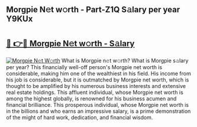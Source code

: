 ## Morgpie N𝚎t w𝚘rth - Part-Z1Q S𝚊lary per year Y9KUx

# <h2><a href="http://gc0drp.nevu.top/?p=Morgpie">🔗 👉🔴 Morgpie N𝚎t w𝚘rth - S𝚊lary</a></h2>

[![Morgpie N𝚎t W𝚘rth](https://i.imgur.com/Oavwk0R.jpeg)](http://gc0drp.nevu.top/?p=Morgpie)
What is Morgpie n𝚎t w𝚘rth? What is Morgpie s𝚊lary per year?
This financially well-off person's Morgpie net worth is considerable, making him one of the wealthiest in his field. His income from his job is considerable, but it is outmatched by Morgpie net worth, which is thought to be amplified by his numerous business interests and extensive real estate holdings. This affluent individual, whose Morgpie net worth is among the highest globally, is renowned for his business acumen and financial brilliance. This prosperous individual, whose Morgpie net worth is in the billions and who earns an impressive salary, is a prime demonstration of the might of hard work, dedication, and financial wisdom.
